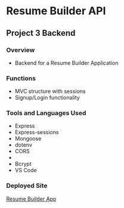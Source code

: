 # Resume Builder API
## Project 3 Backend

### Overview
<ul>
<li>Backend for a Resume Builder Application</li>
</ul>

### Functions
<ul>
<li>MVC structure with sessions</li>
<li>Signup/Login functionality</li>
</ul>

### Tools and Languages Used
<ul>
<li>Express</li>
<li>Express-sessions</li>
<li>Mongoose</li>
<li>dotenv</li>
<li>CORS<li>
<li>Bcrypt</li>
<li>VS Code</li>
</ul>


### Deployed Site
<a href='https://resumebuilder-frontend.herokuapp.com'>Resume Builder App</a>